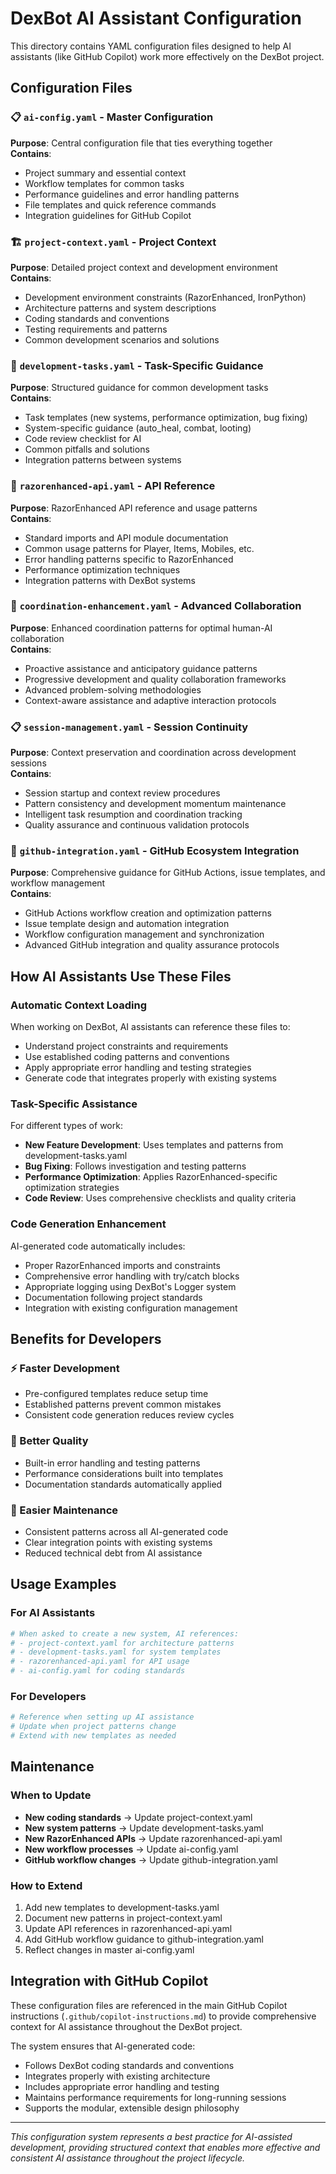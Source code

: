 # DexBot AI Assistant Configuration

This directory contains YAML configuration files designed to help AI assistants (like GitHub Copilot) work more effectively on the DexBot project.

## Configuration Files

### 📋 `ai-config.yaml` - Master Configuration
**Purpose**: Central configuration file that ties everything together  
**Contains**:
- Project summary and essential context
- Workflow templates for common tasks
- Performance guidelines and error handling patterns
- File templates and quick reference commands
- Integration guidelines for GitHub Copilot

### 🏗️ `project-context.yaml` - Project Context  
**Purpose**: Detailed project context and development environment  
**Contains**:
- Development environment constraints (RazorEnhanced, IronPython)
- Architecture patterns and system descriptions
- Coding standards and conventions
- Testing requirements and patterns
- Common development scenarios and solutions

### 🔧 `development-tasks.yaml` - Task-Specific Guidance
**Purpose**: Structured guidance for common development tasks  
**Contains**:
- Task templates (new systems, performance optimization, bug fixing)
- System-specific guidance (auto_heal, combat, looting)
- Code review checklist for AI
- Common pitfalls and solutions
- Integration patterns between systems

### 🔌 `razorenhanced-api.yaml` - API Reference
**Purpose**: RazorEnhanced API reference and usage patterns  
**Contains**:
- Standard imports and API module documentation
- Common usage patterns for Player, Items, Mobiles, etc.
- Error handling patterns specific to RazorEnhanced
- Performance optimization techniques
- Integration patterns with DexBot systems

### 🤝 `coordination-enhancement.yaml` - Advanced Collaboration
**Purpose**: Enhanced coordination patterns for optimal human-AI collaboration  
**Contains**:
- Proactive assistance and anticipatory guidance patterns
- Progressive development and quality collaboration frameworks
- Advanced problem-solving methodologies
- Context-aware assistance and adaptive interaction protocols

### 📋 `session-management.yaml` - Session Continuity
**Purpose**: Context preservation and coordination across development sessions  
**Contains**:
- Session startup and context review procedures
- Pattern consistency and development momentum maintenance
- Intelligent task resumption and coordination tracking
- Quality assurance and continuous validation protocols

### 🔗 `github-integration.yaml` - GitHub Ecosystem Integration
**Purpose**: Comprehensive guidance for GitHub Actions, issue templates, and workflow management  
**Contains**:
- GitHub Actions workflow creation and optimization patterns
- Issue template design and automation integration
- Workflow configuration management and synchronization
- Advanced GitHub integration and quality assurance protocols

## How AI Assistants Use These Files

### Automatic Context Loading
When working on DexBot, AI assistants can reference these files to:
- Understand project constraints and requirements
- Use established coding patterns and conventions
- Apply appropriate error handling and testing strategies
- Generate code that integrates properly with existing systems

### Task-Specific Assistance
For different types of work:
- **New Feature Development**: Uses templates and patterns from development-tasks.yaml
- **Bug Fixing**: Follows investigation and testing patterns
- **Performance Optimization**: Applies RazorEnhanced-specific optimization strategies
- **Code Review**: Uses comprehensive checklists and quality criteria

### Code Generation Enhancement
AI-generated code automatically includes:
- Proper RazorEnhanced imports and constraints
- Comprehensive error handling with try/catch blocks
- Appropriate logging using DexBot's Logger system
- Documentation following project standards
- Integration with existing configuration management

## Benefits for Developers

### ⚡ Faster Development
- Pre-configured templates reduce setup time
- Established patterns prevent common mistakes
- Consistent code generation reduces review cycles

### 🎯 Better Quality
- Built-in error handling and testing patterns
- Performance considerations built into templates
- Documentation standards automatically applied

### 🔄 Easier Maintenance
- Consistent patterns across all AI-generated code
- Clear integration points with existing systems
- Reduced technical debt from AI assistance

## Usage Examples

### For AI Assistants
```yaml
# When asked to create a new system, AI references:
# - project-context.yaml for architecture patterns
# - development-tasks.yaml for system templates
# - razorenhanced-api.yaml for API usage
# - ai-config.yaml for coding standards
```

### For Developers
```bash
# Reference when setting up AI assistance
# Update when project patterns change
# Extend with new templates as needed
```

## Maintenance

### When to Update
- **New coding standards** → Update project-context.yaml
- **New system patterns** → Update development-tasks.yaml  
- **New RazorEnhanced APIs** → Update razorenhanced-api.yaml
- **New workflow processes** → Update ai-config.yaml
- **GitHub workflow changes** → Update github-integration.yaml

### How to Extend
1. Add new templates to development-tasks.yaml
2. Document new patterns in project-context.yaml
3. Update API references in razorenhanced-api.yaml
4. Add GitHub workflow guidance to github-integration.yaml
5. Reflect changes in master ai-config.yaml

## Integration with GitHub Copilot

These configuration files are referenced in the main GitHub Copilot instructions (`.github/copilot-instructions.md`) to provide comprehensive context for AI assistance throughout the DexBot project.

The system ensures that AI-generated code:
- Follows DexBot coding standards and conventions
- Integrates properly with existing architecture
- Includes appropriate error handling and testing
- Maintains performance requirements for long-running sessions
- Supports the modular, extensible design philosophy

---

*This configuration system represents a best practice for AI-assisted development, providing structured context that enables more effective and consistent AI assistance throughout the project lifecycle.*
